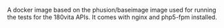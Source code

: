 A docker image based on the phusion/baseimage image used for running the tests for the 180vita APIs. It comes with nginx and php5-fpm installed.